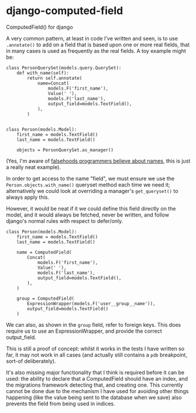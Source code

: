 # django-computed-field

ComputedField() for django


A very common pattern, at least in code I've written and seen, is to use `.annotate()` to add on a field that is based upon one or more real fields, that in many cases is used as frequently as the real fields. A toy example might be:


    class PersonQuerySet(models.query.QuerySet):
        def with_name(self):
            return self.annotate(
                name=Concat(
                    models.F('first_name'),
                    Value(' '),
                    models.F('last_name'),
                    output_field=models.TextField(),
                ),
            )


    class Person(models.Model):
        first_name = models.TextField()
        last_name = models.TextField()

        objects = PersonQuerySet.as_manager()

(Yes, I'm aware of [falsehoods programmers believe about names](https://www.kalzumeus.com/2010/06/17/falsehoods-programmers-believe-about-names/), this is just a really neat example).

In order to get access to the name "field", we must ensure we use the ``Person.objects.with_name()`` queryset method each time we need it; alternatively we could look at overriding a manager's `get_queryset()` to always apply this.

However, it would be neat if it we could define this field directly on the model, and it would always be fetched, never be written, and follow django's normal rules with respect to defer/only.


    class Person(models.Model):
        first_name = models.TextField()
        last_name = models.TextField()

        name = ComputedField(
            Concat(
                models.F('first_name'),
                Value(' '),
                models.F('last_name'),
                output_field=models.TextField(),
            ),
        )

        group = ComputedField(
            ExpressionWrapper(models.F('user__group__name')),
            output_field=models.TextField()
        )


We can also, as shown in the `group` field, refer to foreign keys. This does require us to use an ExpressionWrapper, and provide the correct output_field.

This is still a proof of concept: whilst it works in the tests I have written so far, it may not work in all cases (and actually still contains a `pdb` breakpoint, sort-of deliberately).

It's also missing major functionality that I think is required before it can be used: the ability to declare that a ComputedField should have an index, and the migrations framework detecting that, and creating one. This currently cannot be done due to the mechanism I have used for avoiding other things happening (like the value being sent to the database when we save) also prevents the field from being used in indices.
